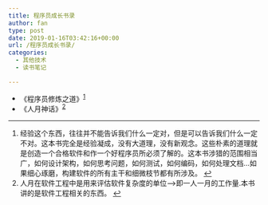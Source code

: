 ```yaml
---
title: 程序员成长书录
author: fan
type: post
date: 2019-01-16T03:42:16+00:00
url: /程序员成长书录/
categories:
  - 其他技术
  - 读书笔记

---
```

  * 《程序员修炼之道》<sup id="fnref-1000-注"><a href="#fn-1000-注" class="footnote-ref" role="doc-noteref">1</a></sup>
  * 《人月神话》<sup id="fnref-1000-人月神话"><a href="#fn-1000-人月神话" class="footnote-ref" role="doc-noteref">2</a></sup>

<div class="footnotes" role="doc-endnotes">
  <hr />
  
  <ol>
    <li id="fn-1000-注" role="doc-endnote">
      经验这个东西，往往并不能告诉我们什么一定对，但是可以告诉我们什么一定不对。这本书完全是经验凝成，没有大道理，没有新观念。这些朴素的道理就是创造一个合格软件和作一个好程序员所必须了解的。这本书涉猎的范围相当广，如何设计架构，如何思考问题，如何测试，如何编码，如何处理文档&#8230;如果细心琢磨，构建软件的所有主干和细微枝节都有所涉及。&#160;<a href="#fnref-1000-注" class="footnote-backref" role="doc-backlink">&#8617;&#xFE0E;</a>
    </li>
    <li id="fn-1000-人月神话" role="doc-endnote">
      人月在软件工程中是用来评估软件复杂度的单位——>即一人一月的工作量.本书讲的是软件工程相关的东西。&#160;<a href="#fnref-1000-人月神话" class="footnote-backref" role="doc-backlink">&#8617;&#xFE0E;</a>
    </li>
  </ol>
</div>